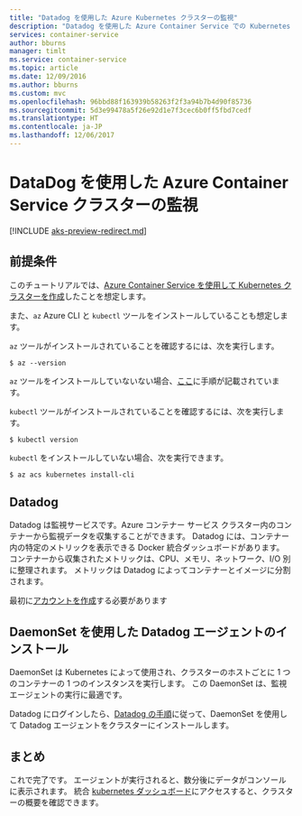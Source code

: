 ```yaml
---
title: "Datadog を使用した Azure Kubernetes クラスターの監視"
description: "Datadog を使用した Azure Container Service での Kubernetes クラスターの監視"
services: container-service
author: bburns
manager: timlt
ms.service: container-service
ms.topic: article
ms.date: 12/09/2016
ms.author: bburns
ms.custom: mvc
ms.openlocfilehash: 96bbd88f163939b58263f2f3a94b7b4d90f85736
ms.sourcegitcommit: 5d3e99478a5f26e92d1e7f3cec6b0ff5fbd7cedf
ms.translationtype: HT
ms.contentlocale: ja-JP
ms.lasthandoff: 12/06/2017
---
```

# <a name="monitor-an-azure-container-service-cluster-with-datadog"></a>DataDog を使用した Azure Container Service クラスターの監視

[!INCLUDE [aks-preview-redirect.md](../../../includes/aks-preview-redirect.md)]

## <a name="prerequisites"></a>前提条件
このチュートリアルでは、[Azure Container Service を使用して Kubernetes クラスターを作成](container-service-kubernetes-walkthrough.md)したことを想定します。

また、`az` Azure CLI と `kubectl` ツールをインストールしていることも想定します。

`az` ツールがインストールされていることを確認するには、次を実行します。

```console
$ az --version
```

`az` ツールをインストールしていないない場合、[ここ](https://github.com/azure/azure-cli#installation)に手順が記載されています。

`kubectl` ツールがインストールされていることを確認するには、次を実行します。

```console
$ kubectl version
```

`kubectl` をインストールしていない場合、次を実行できます。

```console
$ az acs kubernetes install-cli
```

## <a name="datadog"></a>Datadog
Datadog は監視サービスです。Azure コンテナー サービス クラスター内のコンテナーから監視データを収集することができます。 Datadog には、コンテナー内の特定のメトリックを表示できる Docker 統合ダッシュボードがあります。 コンテナーから収集されたメトリックは、CPU、メモリ、ネットワーク、I/O 別に整理されます。 メトリックは Datadog によってコンテナーとイメージに分割されます。

最初に[アカウントを作成](https://www.datadoghq.com/lpg/)する必要があります

## <a name="installing-the-datadog-agent-with-a-daemonset"></a>DaemonSet を使用した Datadog エージェントのインストール
DaemonSet は Kubernetes によって使用され、クラスターのホストごとに 1 つのコンテナーの 1 つのインスタンスを実行します。
この DaemonSet は、監視エージェントの実行に最適です。

Datadog にログインしたら、[Datadog の手順](https://app.datadoghq.com/account/settings#agent/kubernetes)に従って、DaemonSet を使用して Datadog エージェントをクラスターにインストールします。

## <a name="conclusion"></a>まとめ
これで完了です。 エージェントが実行されると、数分後にデータがコンソールに表示されます。 統合 [kubernetes ダッシュボード](https://app.datadoghq.com/screen/integration/kubernetes)にアクセスすると、クラスターの概要を確認できます。
